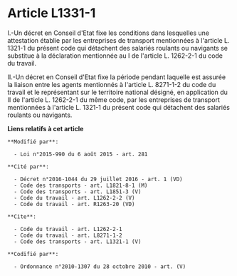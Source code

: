 # Article L1331-1

I.-Un décret en Conseil d'Etat fixe les conditions dans lesquelles une attestation établie par les entreprises de transport
mentionnées à l'article L. 1321-1 du présent code qui détachent des salariés roulants ou navigants se substitue à la
déclaration mentionnée au I de l'article L. 1262-2-1 du code du travail. 

II.-Un décret en Conseil d'Etat fixe la période pendant laquelle est assurée la liaison entre les agents mentionnés à
l'article L. 8271-1-2 du code du travail et le représentant sur le territoire national désigné, en application du II de
l'article L. 1262-2-1 du même code, par les entreprises de transport mentionnées à l'article L. 1321-1 du présent code qui
détachent des salariés roulants ou navigants.

**Liens relatifs à cet article**

	**Modifié par**:

	  - Loi n°2015-990 du 6 août 2015 - art. 281

	**Cité par**:

	  - Décret n°2016-1044 du 29 juillet 2016 - art. 1 (VD)
	  - Code des transports - art. L1821-8-1 (M)
	  - Code des transports - art. L1851-3 (V)
	  - Code du travail - art. L1262-2-2 (V)
	  - Code du travail - art. R1263-20 (VD)

	**Cite**:

	  - Code du travail - art. L1262-2-1
	  - Code du travail - art. L8271-1-2
	  - Code des transports - art. L1321-1 (V)

	**Codifié par**:

	  - Ordonnance n°2010-1307 du 28 octobre 2010 - art. (V)
